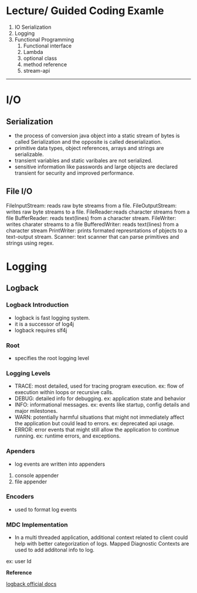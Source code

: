 # Lecture/ Guided Coding Examle

1. IO Serialization
2. Logging
3. Functional Programming
   1. Functional interface
   2. Lambda
   3. optional class
   4. method reference
   5. stream-api

---

# I/O


## Serialization

- the process of conversion java object into a static stream of bytes is called Serialization and the opposite is called deserialization.
- primitive data types, object references, arrays and strings are serializable.
- transient variables and static varibales are not serialized.
- sensitive information like passwords and large objects are declared transient for security and improved performance.


## File I/O

FileInputStream: reads raw byte streams from a file.
FileOutputStream: writes raw byte streams to a file.
FileReader:reads character streams from a file
BufferReader: reads text(lines) from a character stream. 
FileWriter: writes charater streams to a file
BufferedWriter: reads text(lines) from a character stream
PrintWriter: prints formated represntations of pbjects to a text-output stream.
Scanner: text scanner that can parse primitives and strings using regex.

# Logging

##  Logback

### Logback Introduction

- logback is fast logging system.
- it is a successor of log4j
- logback requires slf4j

### Root

- specifies the root logging level

### Logging Levels

- TRACE: most detailed, used for tracing program execution. ex: flow of execution within loops or recursive calls.
- DEBUG: detailed info for debugging. ex: application state and behavior
- INFO: informational messages. ex: events like startup, config details and major milestones.
- WARN: potentially harmful situations that might not immediately affect the application but could lead to errors. ex: deprecated api usage.
- ERROR: error events that might still allow the application to continue running. ex: runtime errors, and exceptions.


### Apenders

- log events are written into appenders

1. console appender
2. file appender


### Encoders

- used to format log events


### MDC Implementation

- In a multi threaded application, additional context related to client could help with better categorization of logs. Mapped Diagnostic Contexts are used to add additonal info to log.

ex: user Id


**Reference**

[logback official docs](https://logback.qos.ch/manual/index.html)
